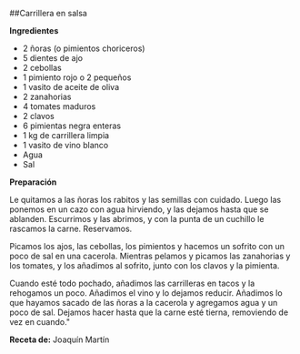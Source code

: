 ##Carrillera en salsa

**Ingredientes**

- 2 ñoras (o pimientos choriceros)
- 5 dientes de ajo
- 2 cebollas
- 1 pimiento rojo o 2 pequeños
- 1 vasito de aceite de oliva
- 2 zanahorias
- 4 tomates maduros
- 2 clavos
- 6 pimientas negra enteras
- 1 kg de carrillera limpia
- 1 vasito de vino blanco
- Agua
- Sal

**Preparación**

Le quitamos a las ñoras los rabitos y las semillas con cuidado. Luego las ponemos en un cazo con agua hirviendo, y las dejamos hasta que se ablanden. Escurrimos y las abrimos, y con la punta de un cuchillo le rascamos la carne. Reservamos.

Picamos los ajos, las cebollas, los pimientos y hacemos un sofrito con un poco de sal en una cacerola. Mientras pelamos y picamos las zanahorias y los tomates, y los añadimos al sofrito, junto con los clavos y la pimienta.

Cuando esté todo pochado, añadimos las carrilleras en tacos y la rehogamos un poco. Añadimos el vino y lo dejamos reducir. Añadimos lo que hayamos sacado de las ñoras a la cacerola y agregamos agua y un poco de sal. Dejamos hacer hasta que la carne esté tierna, removiendo de vez en cuando."

**Receta de:** Joaquín Martín
